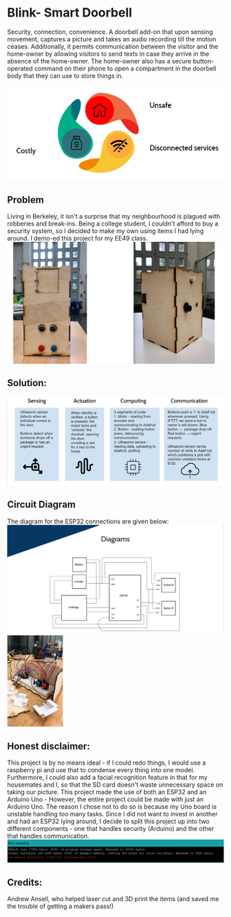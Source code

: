# Blink- Smart Doorbell
Security, connection, convenience.  A doorbell add-on that upon sensing movement, captures a picture and takes an audio recording till the motion ceases. Additionally, it permits communication between the visitor and the home-owner by allowing visitors to send texts in case they arrive in the absence of the home-owner. The home-owner also has a secure button-operated command on their phone to open a compartment in the doorbell body that they can use to store things in. 

<img src= "images/Capture.png">

<h2>Problem</h2>
Living in Berkeley, it isn't a surprise that my neighbourhood is plagued with robberies and break-ins. Being a college student, I couldn't afford to buy a security system, so I decided to make my own using items I had lying around. I demo-ed this project for my EE49 class. 

<img src = "images/blinkfinal.png" width =500 class="center">


<h2> Solution:</h2>
<img src = "images/breakdown.png">
     
<h2>Circuit Diagram</h2>
The diagram for the ESP32 connections are given below:
<img src = "images/diagram.png">

<img src = "images/inside.png" width = 130 class="center">


<h2> Honest disclaimer: </h2>
This project is by no means ideal - if I could redo things, I would use a raspberry pi and use that to condense every thing into one model. Furthermore, I could also add a facial recognition feature in that for my housemates and I, so that the SD card doesn't waste unnecessary space on taking our picture. This project made the use of both an ESP32 and an Arduino Uno - However, the entire project could be made with just an Arduino Uno. The reason I chose not to do so is because my Uno board is unstable handling too many tasks. Since I did not want to invest in another and had an ESP32 lying around, I decide to split this project up into two different components - one that handles security (Arduino) and the other that handles communication. 

<img src = "images/arduino.png">

<h2> Credits: </h2>
Andrew Ansell, who helped laser cut and 3D print the items (and saved me the trouble of getting a makers pass!)
